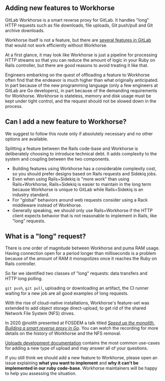 ## Adding new features to Workhorse

GitLab Workhorse is a smart reverse proxy for GitLab. It handles
"long" HTTP requests such as file downloads, file uploads, Git
push/pull and Git archive downloads.

Workhorse itself is not a feature, but there are [several features in GitLab](https://gitlab.com/gitlab-org/gitlab/-/blob/master/workhorse/doc/architecture/gitlab_features.md) that would not work efficiently without Workhorse.

At a first glance, it may look like Workhorse is just a pipeline for processing HTTP streams so that you can reduce the amount of logic in your Ruby on Rails controller, but there are good reasons to avoid treating it like that.

Engineers embarking on the quest of offloading a feature to Workhorse often find that the endeavor is much higher than what originally anticipated. In part because of the new programming language (only a few engineers at GitLab are Go developers), in part because of the demanding requirements for Workhorse. Workhorse is stateless, memory and disk usage must be kept under tight control, and the request should not be slowed down in the process.

## Can I add a new feature to Workhorse?

We suggest to follow this route only if absolutely necessary and no other options are available.

Splitting a feature between the Rails code-base and Workhorse is deliberately choosing to introduce technical debt. It adds complexity to the system and coupling between the two components.

* Building features using Workhorse has a considerable complexity cost, so you should prefer designs based on Rails requests and Sidekiq jobs.
* Even when using Rails+Sidekiq is "more work" than using Rails+Workhorse, Rails+Sidekiq is easier to maintain in the long term because Workhorse is unique to GitLab while Rails+Sidekiq is an industry standard.
* For "global" behaviors around web requests consider using a Rack middleware instead of Workhorse.
* Generally speaking, we should only use Rails+Workhorse if the HTTP client expects behavior that is not reasonable to implement in Rails, like "long" requests.

## What is a "long" request?

There is one order of magnitude between Workhorse and puma RAM usage. Having connection open for a period longer than milliseconds is a problem because of the amount of RAM it monopolizes once it reaches the Ruby on Rails controller.

So far we identified two classes of "long" requests: data transfers and HTTP long polling.

`git push`, `git pull`, uploading or downloading an artifact, the CI runner waiting for a new job are all good examples of long requests.

With the rise of cloud-native installations, Workhorse's feature-set was extended to add object storage direct-upload, to get rid of the shared Network File System (NFS) drives.

In 2020 @nolith presented at FOSDEM a talk titled [_Speed up the monolith. Building a smart reverse proxy in Go_](https://archive.fosdem.org/2020/schedule/event/speedupmonolith/).
You can watch the recording for more details on the history of Workhorse and the NFS removal.

[Uploads development documentation]( https://docs.gitlab.com/ee/development/uploads.html)
contains the most common use-cases for adding a new type of upload and may answer all of your questions.

If you still think we should add a new feature to Workhorse, please open an issue explaining **what you want to implement** and **why it can't be implemented in our ruby code-base**. Workhorse maintainers will be happy to help you assessing the situation.

